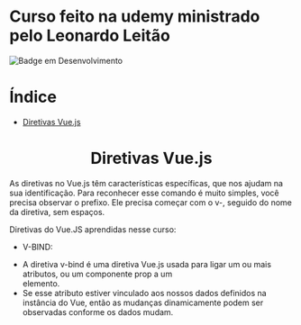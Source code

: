 # Curso feito na udemy ministrado pelo Leonardo Leitão

![Badge em Desenvolvimento](http://img.shields.io/static/v1?label=STATUS&message=EM%20DESENVOLVIMENTO&color=GREEN&style=for-the-badge)

# Índice 

* [Diretivas  Vue.js](#Título-e-Imagem-de-capa)


<h1 align="center"> Diretivas  Vue.js </h1>

As diretivas no Vue.js têm características específicas, que nos ajudam na sua identificação. Para reconhecer esse comando é muito simples, você precisa observar o prefixo. Ele precisa começar com o v-, seguido do nome da diretiva, sem espaços.

Diretivas do Vue.JS aprendidas nesse curso:

- V-BIND:

* A diretiva v-bind é uma diretiva Vue.js usada para ligar um ou mais atributos, ou um componente prop a um  
elemento. 
* Se esse atributo estiver vinculado aos nossos dados definidos na instância do Vue, então as
mudanças dinamicamente podem ser observadas conforme os dados mudam.


